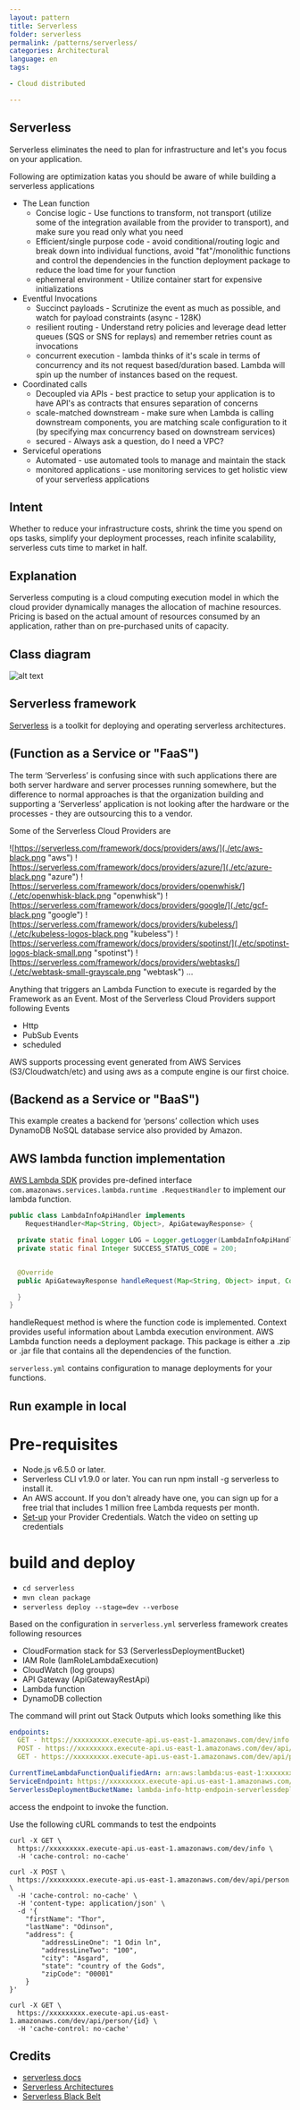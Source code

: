 ```yaml
---
layout: pattern
title: Serverless
folder: serverless
permalink: /patterns/serverless/
categories: Architectural
language: en
tags:

- Cloud distributed

---
```


## Serverless

Serverless eliminates the need to plan for infrastructure and let's you focus on your
application.

Following are optimization katas you should be aware of while building a serverless
applications

* The Lean function
    * Concise logic - Use functions to transform, not transport (utilize some of the
      integration available from the provider to transport), and make sure you read only
      what you need
    * Efficient/single purpose code - avoid conditional/routing logic and break down
      into individual functions, avoid "fat"/monolithic functions and control the
      dependencies in the function deployment package to reduce the load time for your
      function
    * ephemeral environment - Utilize container start for expensive initializations
* Eventful Invocations
    * Succinct payloads - Scrutinize the event as much as possible, and watch for
      payload constraints (async - 128K)
    * resilient routing - Understand retry policies and leverage dead letter queues
      (SQS or SNS for replays) and remember retries count as invocations
    * concurrent execution - lambda thinks of it's scale in terms of concurrency and
      its not request based/duration based. Lambda will spin up the number of instances
      based on the request.
* Coordinated calls
    * Decoupled via APIs - best practice to setup your application is to have API's as
      contracts that ensures separation of concerns
    * scale-matched downstream - make sure when Lambda is calling downstream
      components, you are matching scale configuration to it (by specifying max
      concurrency based on downstream services)
    * secured - Always ask a question, do I need a VPC?
* Serviceful operations
    * Automated - use automated tools to manage and maintain the stack
    * monitored applications - use monitoring services to get holistic view of your
      serverless applications

## Intent

Whether to reduce your infrastructure costs, shrink the time you spend on ops tasks,
simplify your deployment processes, reach infinite scalability, serverless cuts time
to market in half.

## Explanation

Serverless computing is a cloud computing execution model in which the cloud provider
dynamically manages the allocation of machine resources. Pricing is based on the
actual amount of resources consumed by an application, rather than on pre-purchased
units of capacity.

## Class diagram

![alt text](/etc/serverless.urm.png "Serverless pattern class diagram")

## Serverless framework

[Serverless](https://serverless.com/) is a toolkit for deploying and operating serverless
architectures.

## (Function as a Service or "FaaS")

The term ‘Serverless’ is confusing since with such applications there are both server
hardware and server processes running somewhere, but the difference to normal
approaches is that the organization building and supporting a ‘Serverless’ application
is not looking after the hardware or the processes - they are outsourcing this to a vendor.

Some of the Serverless Cloud Providers are

![https://serverless.com/framework/docs/providers/aws/](./etc/aws-black.png "aws")
![https://serverless.com/framework/docs/providers/azure/](./etc/azure-black.png "azure")
![https://serverless.com/framework/docs/providers/openwhisk/](./etc/openwhisk-black.png "openwhisk")
![https://serverless.com/framework/docs/providers/google/](./etc/gcf-black.png "google")
![https://serverless.com/framework/docs/providers/kubeless/](./etc/kubeless-logos-black.png "kubeless")
![https://serverless.com/framework/docs/providers/spotinst/](./etc/spotinst-logos-black-small.png "spotinst")
![https://serverless.com/framework/docs/providers/webtasks/](./etc/webtask-small-grayscale.png "webtask")
...

Anything that triggers an Lambda Function to execute is regarded by the Framework as
an Event. Most of the Serverless Cloud Providers support following Events

- Http
- PubSub Events
- scheduled

AWS supports processing event generated from AWS Services (S3/Cloudwatch/etc) and
using aws as a compute engine is our first choice.

## (Backend as a Service or "BaaS")

This example creates a backend for ‘persons’ collection which uses DynamoDB NoSQL
database service also provided by Amazon.

## AWS lambda function implementation

[AWS Lambda SDK](https://aws.amazon.com/sdk-for-java/) provides pre-defined interface
`com.amazonaws.services.lambda.runtime
.RequestHandler` to implement our lambda function.

```java
public class LambdaInfoApiHandler implements
    RequestHandler<Map<String, Object>, ApiGatewayResponse> {

  private static final Logger LOG = Logger.getLogger(LambdaInfoApiHandler.class);
  private static final Integer SUCCESS_STATUS_CODE = 200;


  @Override
  public ApiGatewayResponse handleRequest(Map<String, Object> input, Context context) {

  }
}
```

handleRequest method is where the function code is implemented. Context provides
useful information about Lambda execution environment. AWS Lambda function needs a
deployment package. This package is either a .zip or .jar file that contains all the
dependencies of the function.

`serverless.yml` contains configuration to manage deployments for your functions.

## Run example in local

# Pre-requisites

* Node.js v6.5.0 or later.
* Serverless CLI v1.9.0 or later. You can run npm install -g serverless to install it.
* An AWS account. If you don't already have one, you can sign up for a free trial that includes 1
  million free Lambda requests per month.
* [Set-up](https://serverless.com/framework/docs/providers/aws/guide/credentials/) your Provider
  Credentials. Watch the video on setting up credentials

# build and deploy

* `cd serverless`
* `mvn clean package`
* `serverless deploy --stage=dev --verbose`

Based on the configuration in `serverless.yml` serverless framework creates following
resources

* CloudFormation stack for S3 (ServerlessDeploymentBucket)
* IAM Role (IamRoleLambdaExecution)
* CloudWatch (log groups)
* API Gateway (ApiGatewayRestApi)
* Lambda function
* DynamoDB collection

The command will print out Stack Outputs which looks something like this

```yaml
endpoints:
  GET - https://xxxxxxxxx.execute-api.us-east-1.amazonaws.com/dev/info
  POST - https://xxxxxxxxx.execute-api.us-east-1.amazonaws.com/dev/api/person
  GET - https://xxxxxxxxx.execute-api.us-east-1.amazonaws.com/dev/api/person/{id}

```

```yaml
CurrentTimeLambdaFunctionQualifiedArn: arn:aws:lambda:us-east-1:xxxxxxxxxxx:function:lambda-info-http-endpoint-dev-currentTime:4
ServiceEndpoint: https://xxxxxxxxx.execute-api.us-east-1.amazonaws.com/dev
ServerlessDeploymentBucketName: lambda-info-http-endpoin-serverlessdeploymentbuck-2u8uz2i7cap2
```

access the endpoint to invoke the function.

Use the following cURL commands to test the endpoints

```cURL
curl -X GET \
  https://xxxxxxxxx.execute-api.us-east-1.amazonaws.com/dev/info \
  -H 'cache-control: no-cache'
```

```cURL
curl -X POST \
  https://xxxxxxxxx.execute-api.us-east-1.amazonaws.com/dev/api/person \
  -H 'cache-control: no-cache' \
  -H 'content-type: application/json' \
  -d '{
	"firstName": "Thor",
	"lastName": "Odinson",
	"address": {
		"addressLineOne": "1 Odin ln",
		"addressLineTwo": "100",
		"city": "Asgard",
		"state": "country of the Gods",
		"zipCode": "00001"
	}
}'
```

```cURL
curl -X GET \
  https://xxxxxxxxx.execute-api.us-east-1.amazonaws.com/dev/api/person/{id} \
  -H 'cache-control: no-cache'
```

## Credits

* [serverless docs](https://serverless.com/framework/docs/)
* [Serverless Architectures](https://martinfowler.com/articles/serverless.html)
* [Serverless Black Belt](https://youtu.be/oQFORsso2go)
